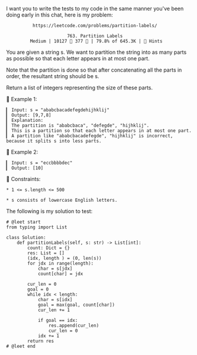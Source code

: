 I want you to write the tests to my code in the same manner you've been doing early in this chat, here is my problem:

              https://leetcode.com/problems/partition-labels/
                                      
                           763. Partition Labels
             Medium | 10127  377  | 79.8% of 645.3K | 󰛨 Hints



You are given a string s. We want to partition the string into as many parts as possible so that each letter appears in at most one part.

Note that the partition is done so that after concatenating all the parts in order, the resultant string should be s.

Return a list of integers representing the size of these parts.



󰛨 Example 1:

	▎ Input: s = "ababcbacadefegdehijhklij"
	▎ Output: [9,7,8]
	▎ Explanation:
	▎ The partition is "ababcbaca", "defegde", "hijhklij".
	▎ This is a partition so that each letter appears in at most one part.
	▎ A partition like "ababcbacadefegde", "hijhklij" is incorrect, because it splits s into less parts.

󰛨 Example 2:

	▎ Input: s = "eccbbbbdec"
	▎ Output: [10]



 Constraints:

	* 1 <= s.length <= 500
	
	* s consists of lowercase English letters.






The following is my solution to test:

```
# @leet start
from typing import List

class Solution:
    def partitionLabels(self, s: str) -> List[int]:
        count: Dict = {}
        res: List = []
        (idx, length ) = (0, len(s))
        for jdx in range(length):
            char = s[jdx]
            count[char] = jdx

        cur_len = 0
        goal = 0
        while idx < length:
            char = s[idx]
            goal = max(goal, count[char])
            cur_len += 1

            if goal == idx:
                res.append(cur_len)
                cur_len = 0
            idx += 1
        return res
# @leet end
```
